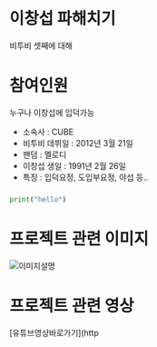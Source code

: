 이창섭 파해치기
====
비투비 셋째에 대해

# 참여인원
누구나 이창섭에 입덕가능

- 소속사 : CUBE
- 비투비 데뷔일 : 2012년 3월 21일
- 팬덤 : 멜로디
- 이창섭 생일 : 1991년 2월 26일
- 특징 : 입덕요정, 도입부요정, 야섭 등..

### 
```python
print("hello")
```

# 프로젝트 관련 이미지
![이미지설명](./image/image.jpg)

# 프로젝트 관련 영상
[유튜브영상바로가기](http
